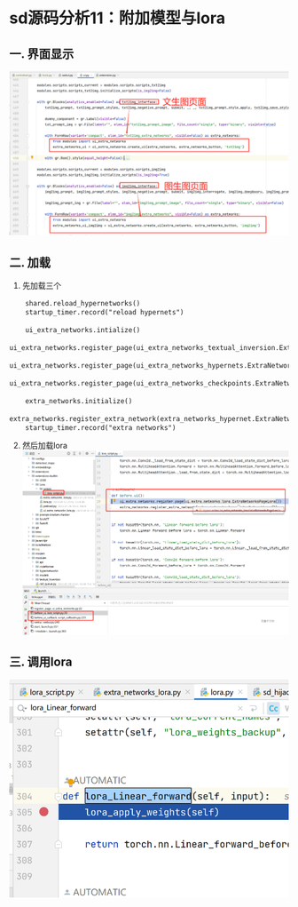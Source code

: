 # sd源码分析11：附加模型与lora

## 一. 界面显示
![](.sd源码分析11：lora_images/2b40a188.png)


## 二. 加载
1. 先加载三个
```
    shared.reload_hypernetworks()
    startup_timer.record("reload hypernets")

    ui_extra_networks.intialize()
    ui_extra_networks.register_page(ui_extra_networks_textual_inversion.ExtraNetworksPageTextualInversion())
    ui_extra_networks.register_page(ui_extra_networks_hypernets.ExtraNetworksPageHypernetworks())
    ui_extra_networks.register_page(ui_extra_networks_checkpoints.ExtraNetworksPageCheckpoints())

    extra_networks.initialize()
    extra_networks.register_extra_network(extra_networks_hypernet.ExtraNetworkHypernet())
    startup_timer.record("extra networks")
```
2. 然后加载lora
![](.images/a0816078.png)

## 三. 调用lora
![](.images/7222fa13.png)